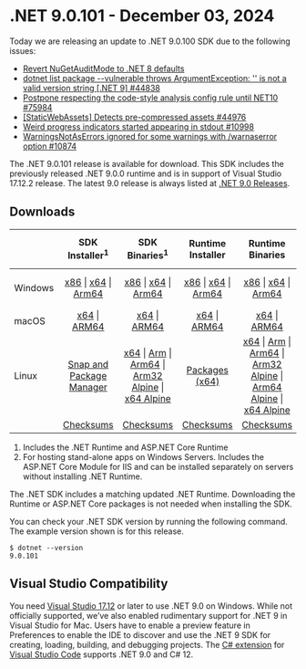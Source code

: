 # .NET 9.0.101 - December 03, 2024

Today we are releasing an update to .NET 9.0.100 SDK due to the following issues:
* [Revert NuGetAuditMode to .NET 8 defaults](https://github.com/NuGet/Home/issues/13945)
* [dotnet list package --vulnerable throws ArgumentException: '' is not a valid version string [.NET 9] #44838](https://github.com/dotnet/sdk/issues/44838)
* [Postpone respecting the code-style analysis config rule until NET10 #75984](https://github.com/dotnet/roslyn/pull/75984)
* [[StaticWebAssets] Detects pre-compressed assets #44976](https://github.com/dotnet/sdk/pull/44976)
* [Weird progress indicators started appearing in stdout #10998
](https://github.com/dotnet/msbuild/issues/10998)
* [WarningsNotAsErrors ignored for some warnings with /warnaserror option #10874](https://github.com/dotnet/msbuild/issues/10874)

The .NET 9.0.101 release is available for download. This SDK includes the previously released .NET 9.0.0 runtime and is in support of Visual Studio 17.12.2 release. The latest 9.0 release is always listed at [.NET 9.0 Releases](../README.md).

## Downloads

|           | SDK Installer<sup>1</sup>                        | SDK Binaries<sup>1</sup>                 | Runtime Installer                                        | Runtime Binaries                                 | ASP.NET Core Runtime           |Windows Desktop Runtime          |
| --------- | :------------------------------------------:     | :----------------------:                 | :---------------------------:                            | :-------------------------:                      | :-----------------:            | :-----------------:            |
| Windows   | [x86][dotnet-sdk-win-x86.exe] \| [x64][dotnet-sdk-win-x64.exe] \| [Arm64][dotnet-sdk-win-arm64.exe] | [x86][dotnet-sdk-win-x86.zip] \| [x64][dotnet-sdk-win-x64.zip] \|  [Arm64][dotnet-sdk-win-arm64.zip] | [x86][dotnet-runtime-win-x86.exe] \| [x64][dotnet-runtime-win-x64.exe] \| [Arm64][dotnet-runtime-win-arm64.exe] | [x86][dotnet-runtime-win-x86.zip] \| [x64][dotnet-runtime-win-x64.zip] \| [Arm64][dotnet-runtime-win-arm64.zip] | [x86][aspnetcore-runtime-win-x86.exe] \| [x64][aspnetcore-runtime-win-x64.exe] \|<br/> [Hosting Bundle][dotnet-hosting-win.exe]<sup>2</sup> | [x86][windowsdesktop-runtime-win-x86.exe] \| [x64][windowsdesktop-runtime-win-x64.exe] \| [Arm64][windowsdesktop-runtime-win-arm64.exe] |
| macOS     | [x64][dotnet-sdk-osx-x64.pkg] \| [ARM64][dotnet-sdk-osx-arm64.pkg] | [x64][dotnet-sdk-osx-x64.tar.gz] \| [ARM64][dotnet-sdk-osx-arm64.tar.gz]  | [x64][dotnet-runtime-osx-x64.pkg] \| [ARM64][dotnet-runtime-osx-arm64.pkg] | [x64][dotnet-runtime-osx-x64.tar.gz] \| [ARM64][dotnet-runtime-osx-arm64.tar.gz]| [x64][aspnetcore-runtime-osx-x64.tar.gz] \| [ARM64][aspnetcore-runtime-osx-arm64.tar.gz] | - |<sup>1</sup>
| Linux     |  [Snap and Package Manager](../install-linux.md)  | [x64][dotnet-sdk-linux-x64.tar.gz] \| [Arm][dotnet-sdk-linux-arm.tar.gz]  \| [Arm64][dotnet-sdk-linux-arm64.tar.gz] \| [Arm32 Alpine][dotnet-sdk-linux-musl-arm.tar.gz]  \| [x64 Alpine][dotnet-sdk-linux-musl-x64.tar.gz] | [Packages (x64)][linux-packages] | [x64][dotnet-runtime-linux-x64.tar.gz] \| [Arm][dotnet-runtime-linux-arm.tar.gz] \| [Arm64][dotnet-runtime-linux-arm64.tar.gz] \| [Arm32 Alpine][dotnet-runtime-linux-musl-arm.tar.gz] \| [Arm64 Alpine][dotnet-runtime-linux-musl-arm64.tar.gz] \| [x64 Alpine][dotnet-runtime-linux-musl-x64.tar.gz]  | [x64][aspnetcore-runtime-linux-x64.tar.gz]<sup>1</sup>  \| [Arm][aspnetcore-runtime-linux-arm.tar.gz]<sup>1</sup> \| [Arm64][aspnetcore-runtime-linux-arm64.tar.gz]<sup>1</sup> \| [x64 Alpine][aspnetcore-runtime-linux-musl-x64.tar.gz] | - | <sup>1</sup> |
|  | [Checksums][checksums-sdk]                             | [Checksums][checksums-sdk]                                      | [Checksums][checksums-runtime]                             | [Checksums][checksums-runtime]  | [Checksums][checksums-runtime]  | [Checksums][checksums-runtime]

1. Includes the .NET Runtime and ASP.NET Core Runtime
2. For hosting stand-alone apps on Windows Servers. Includes the ASP.NET Core Module for IIS and can be installed separately on servers without installing .NET Runtime.

The .NET SDK includes a matching updated .NET Runtime. Downloading the Runtime or ASP.NET Core packages is not needed when installing the SDK.

You can check your .NET SDK version by running the following command. The example version shown is for this release.

```console
$ dotnet --version
9.0.101
```
## Visual Studio Compatibility

You need [Visual Studio 17.12](https://visualstudio.microsoft.com) or later to use .NET 9.0 on Windows. While not officially supported, we’ve also enabled rudimentary support for .NET 9 in Visual Studio for Mac. Users have to enable a preview feature in Preferences to enable the IDE to discover and use the .NET 9 SDK for creating, loading, building, and debugging projects. The [C# extension](https://code.visualstudio.com/docs/languages/dotnet) for [Visual Studio Code](https://code.visualstudio.com/) supports .NET 9.0 and C# 12.

[blob-runtime]: https://dotnetcli.blob.core.windows.net/dotnet/Runtime/
[blob-sdk]: https://dotnetcli.blob.core.windows.net/dotnet/Sdk/
[release-notes]: 9.0.0.md

[checksums-runtime]: https://dotnetcli.blob.core.windows.net/dotnet/checksums/9.0.0-sha.txt
[checksums-sdk]: https://dotnetcli.blob.core.windows.net/dotnet/checksums/9.0.0-sha.txt

[linux-install]: ../install-linux.md
[dotnet-blog]:  https://devblogs.microsoft.com/dotnet/dotnet-and-dotnet-framework-november-2024-servicing-updates/#net-november-2024-updates
[aspnet-blog]: https://devblogs.microsoft.com/dotnet/announcing-asp-net-core-in-dotnet-9/
[ef-blog]: https://devblogs.microsoft.com/dotnet/announcing-ef9/
[ef_bugs]: https://github.com/dotnet/efcore/issues?q=is%3Aissue+milestone%3A9.0.0+is%3Aclosed+label%3Atype-bug
[ef_features]: https://github.com/dotnet/efcore/issues?q=is%3Aissue+milestone%3A9.0.0+is%3Aclosed+label%3Atype-enhancement

[aspnet_bugs]: https://github.com/aspnet/AspNetCore/issues?q=is%3Aissue+milestone%3A9.0.0+label%3ADone+label%3Abug
[aspnet_features]: https://github.com/aspnet/AspNetCore/issues?q=is%3Aissue+milestone%3A9.0.0+label%3ADone+label%3Aenhancement
[runtime_bugs]: https://github.com/dotnet/runtime/issues?utf8=%E2%9C%93&q=is%3Aissue+milestone%3A8.0+label%3Abug+
[runtime_features]: https://github.com/dotnet/runtime/issues?q=is%3Aissue+milestone%3A8.0+label%3Aenhancement

[sdk_bugs]: https://github.com/dotnet/sdk/issues?q=is%3Aissue+is%3Aclosed+milestone%3A9.0.0xx

[linux-packages]: ../install-linux.md

[//]: # ( Runtime 9.0.0)
[dotnet-runtime-linux-arm.tar.gz]: https://download.visualstudio.microsoft.com/download/pr/8f639af4-29e2-474e-ad2d-ad1845c09e21/d6a1fac24aa5bed41dcc8c35017a44f4/dotnet-runtime-9.0.0-linux-arm.tar.gz
[dotnet-runtime-linux-arm64.tar.gz]: https://download.visualstudio.microsoft.com/download/pr/3ae34de0-5928-47c4-9abb-e0b8f795c256/1ea2ed5a50af003121ebf32cb218258e/dotnet-runtime-9.0.0-linux-arm64.tar.gz
[dotnet-runtime-linux-musl-arm.tar.gz]: https://download.visualstudio.microsoft.com/download/pr/f2566d5b-8b22-460e-86fa-94388974ab09/a4ae7832d06be1e5ef0b55ecc22b1ad1/dotnet-runtime-9.0.0-linux-musl-arm.tar.gz
[dotnet-runtime-linux-musl-arm64.tar.gz]: https://download.visualstudio.microsoft.com/download/pr/51a64e2f-043f-460b-a048-ea79617d9a06/b3274372b27c70fc4da62cc994890f8d/dotnet-runtime-9.0.0-linux-musl-arm64.tar.gz
[dotnet-runtime-linux-musl-x64.tar.gz]: https://download.visualstudio.microsoft.com/download/pr/53729aa8-9540-4ddc-ad77-4b7126b36b30/5156249a151c4d334c19c89bb63b940d/dotnet-runtime-9.0.0-linux-musl-x64.tar.gz
[dotnet-runtime-linux-x64.tar.gz]: https://download.visualstudio.microsoft.com/download/pr/282bb881-c2ae-4250-b814-b362745073bd/6e15021d23f704c0d457c820a69a3de6/dotnet-runtime-9.0.0-linux-x64.tar.gz
[dotnet-runtime-osx-arm64.pkg]: https://download.visualstudio.microsoft.com/download/pr/a129df43-9d92-421f-9d63-eb9a8218e16a/9533b915759dcbe7cbd2fb0bed4d1ba2/dotnet-runtime-9.0.0-osx-arm64.pkg
[dotnet-runtime-osx-arm64.tar.gz]: https://download.visualstudio.microsoft.com/download/pr/013e0f03-e1e4-4f97-a5cc-e6504f684620/0c0ea6a0c124d87027d8ff6abeb7b697/dotnet-runtime-9.0.0-osx-arm64.tar.gz
[dotnet-runtime-osx-x64.pkg]: https://download.visualstudio.microsoft.com/download/pr/c36c7ef4-59b3-40e5-ae06-798b485fc007/579afa87e7f72dc6af44bc96aa6c2477/dotnet-runtime-9.0.0-osx-x64.pkg
[dotnet-runtime-osx-x64.tar.gz]: https://download.visualstudio.microsoft.com/download/pr/4be484a1-a095-48cf-8407-cae1d3dcc944/9f373dc1d85022e004df3ac1071ace59/dotnet-runtime-9.0.0-osx-x64.tar.gz
[dotnet-runtime-win-arm64.exe]: https://download.visualstudio.microsoft.com/download/pr/1736a901-4535-42e5-9cf8-4d1d07699b45/f7dc8e4cf85bf579170043799e356e9e/dotnet-runtime-9.0.0-win-arm64.exe
[dotnet-runtime-win-arm64.zip]: https://download.visualstudio.microsoft.com/download/pr/cfecd946-5932-496c-a2b6-ba3c99318f24/4a5b2d8e244b4db3db110ff5751ed35b/dotnet-runtime-9.0.0-win-arm64.zip
[dotnet-runtime-win-x64.exe]: https://download.visualstudio.microsoft.com/download/pr/99bd07c2-c95c-44dc-9d47-36d3b18df240/bdf26c62f69c1b783687c1dce83ccf7a/dotnet-runtime-9.0.0-win-x64.exe
[dotnet-runtime-win-x64.zip]: https://download.visualstudio.microsoft.com/download/pr/fed1ee33-4574-4d89-85b5-3b8d7762b56a/432725cb9d6d235424768defea5ce6ee/dotnet-runtime-9.0.0-win-x64.zip
[dotnet-runtime-win-x86.exe]: https://download.visualstudio.microsoft.com/download/pr/0e89cce9-dc02-423c-a657-0c2b421edf21/af2e916785775fe7e023b953af404db5/dotnet-runtime-9.0.0-win-x86.exe
[dotnet-runtime-win-x86.zip]: https://download.visualstudio.microsoft.com/download/pr/73b2d717-c521-47cf-857e-e353f05f3b83/db5484cdaef7f85c94b484fbeb42299d/dotnet-runtime-9.0.0-win-x86.zip

[//]: # ( WindowsDesktop 9.0.0)
[windowsdesktop-runtime-win-arm64.exe]: https://download.visualstudio.microsoft.com/download/pr/b3a8a99d-5c1c-475a-ba68-4849de9ea6e9/c17f07553d7723165f98f27128fec048/windowsdesktop-runtime-9.0.0-win-arm64.exe
[windowsdesktop-runtime-win-arm64.zip]: https://download.visualstudio.microsoft.com/download/pr/097ced3a-0b77-4867-b9ff-226d0e4a0a3d/4f21dfcbf0da3e1b127b1eb751c96098/windowsdesktop-runtime-9.0.0-win-arm64.zip
[windowsdesktop-runtime-win-x64.exe]: https://download.visualstudio.microsoft.com/download/pr/685792b6-4827-4dca-a971-bce5d7905170/1bf61b02151bc56e763dc711e45f0e1e/windowsdesktop-runtime-9.0.0-win-x64.exe
[windowsdesktop-runtime-win-x64.zip]: https://download.visualstudio.microsoft.com/download/pr/d3c1e69d-79e4-4f08-a13a-75c9c36706b9/773a05ecaad2432302fc66f2dad032c2/windowsdesktop-runtime-9.0.0-win-x64.zip
[windowsdesktop-runtime-win-x86.exe]: https://download.visualstudio.microsoft.com/download/pr/8dfbde7b-c316-418d-934a-d3246253f342/69c6a35b77a4f01b95588e1df2bddf9a/windowsdesktop-runtime-9.0.0-win-x86.exe
[windowsdesktop-runtime-win-x86.zip]: https://download.visualstudio.microsoft.com/download/pr/4da91bba-fe5a-46e6-b61f-3ff20b0cdb4e/c3e0ae8478071f337668d19bf4c22370/windowsdesktop-runtime-9.0.0-win-x86.zip

[//]: # ( ASP 9.0.0)
[aspnetcore-runtime-linux-arm.tar.gz]: https://download.visualstudio.microsoft.com/download/pr/84aa8e86-c6a1-4562-84f3-828e836ef26c/96772a224b9ff3be8904b63f37d7cf63/aspnetcore-runtime-9.0.0-linux-arm.tar.gz
[aspnetcore-runtime-linux-arm64.tar.gz]: https://download.visualstudio.microsoft.com/download/pr/b2029a3e-c67e-4905-ad1f-08b164322520/bd68ea0b77f12df21b935da338fdaf25/aspnetcore-runtime-9.0.0-linux-arm64.tar.gz
[aspnetcore-runtime-linux-musl-arm.tar.gz]: https://download.visualstudio.microsoft.com/download/pr/59a041e1-921e-405e-8092-95333f80f9ca/63e83e3feb70e05ca05ed5db3c579be2/aspnetcore-runtime-9.0.0-linux-musl-arm.tar.gz
[aspnetcore-runtime-linux-musl-arm64.tar.gz]: https://download.visualstudio.microsoft.com/download/pr/e137f557-83cb-4f55-b1c8-e5f59ccd3cba/b8ba6f2ab96d0961757b71b00c201f31/aspnetcore-runtime-9.0.0-linux-musl-arm64.tar.gz
[aspnetcore-runtime-linux-musl-x64.tar.gz]: https://download.visualstudio.microsoft.com/download/pr/86d7a513-fe71-4f37-b9ec-fdcf5566cce8/e72574fc82d7496c73a61f411d967d8e/aspnetcore-runtime-9.0.0-linux-musl-x64.tar.gz
[aspnetcore-runtime-linux-x64.tar.gz]: https://download.visualstudio.microsoft.com/download/pr/e4791376-b70d-431f-bd98-5397c876b946/64ffc29a4edc8fd70b151c2963b38b09/aspnetcore-runtime-9.0.0-linux-x64.tar.gz
[aspnetcore-runtime-osx-arm64.tar.gz]: https://download.visualstudio.microsoft.com/download/pr/a9c3126c-91ab-4ab1-bc0a-e6bbeee7a786/3f848ed6f804c50f3a4c24599361e0eb/aspnetcore-runtime-9.0.0-osx-arm64.tar.gz
[aspnetcore-runtime-osx-x64.tar.gz]: https://download.visualstudio.microsoft.com/download/pr/b3d48d74-e9f8-4b6c-9ef7-6f5729873f21/2139bfd7650c0fd8ddce3195ada43ae8/aspnetcore-runtime-9.0.0-osx-x64.tar.gz
[aspnetcore-runtime-win-arm64.exe]: https://download.visualstudio.microsoft.com/download/pr/fe012fbe-149d-4235-9d1a-81bfdefa6cc6/852e5c8a18ccb168316f66e1b2f4ac25/aspnetcore-runtime-9.0.0-win-arm64.exe
[aspnetcore-runtime-win-arm64.zip]: https://download.visualstudio.microsoft.com/download/pr/38471b06-b719-4d02-a866-cd31eadb2d61/11b17d533d2feac0ae65f1a1be13de2f/aspnetcore-runtime-9.0.0-win-arm64.zip
[aspnetcore-runtime-win-x64.exe]: https://download.visualstudio.microsoft.com/download/pr/815e6104-b92c-4cd5-8971-cba2f685002a/37befaa217f3269a152016da80a922c1/aspnetcore-runtime-9.0.0-win-x64.exe
[aspnetcore-runtime-win-x64.zip]: https://download.visualstudio.microsoft.com/download/pr/6f43674a-fedb-414d-a709-6cd21f295ed3/6d041dd6f1812d804994a7c6c45a23bf/aspnetcore-runtime-9.0.0-win-x64.zip
[aspnetcore-runtime-win-x86.exe]: https://download.visualstudio.microsoft.com/download/pr/70c1a68c-e5e4-45ef-9f2c-df1d3f195a2e/6b8e20fe1e45f886e464908cf18efd96/aspnetcore-runtime-9.0.0-win-x86.exe
[aspnetcore-runtime-win-x86.zip]: https://download.visualstudio.microsoft.com/download/pr/c1c22ca6-181e-4f44-ad83-5f2664694529/81c3cead48ad0e5aeeee2a83db0a64db/aspnetcore-runtime-9.0.0-win-x86.zip
[aspnetcore-runtime-composite-linux-arm.tar.gz]: https://download.visualstudio.microsoft.com/download/pr/005078b8-dd35-475e-a8fd-83cd63cb4438/b3cd0e81df04333b6d17cf37389d4204/aspnetcore-runtime-composite-9.0.0-linux-arm.tar.gz
[aspnetcore-runtime-composite-linux-arm64.tar.gz]: https://download.visualstudio.microsoft.com/download/pr/66eccc6d-6fd3-4ca0-8230-d13097728962/6c9a2fa811e69ca8abb12c700bb5d392/aspnetcore-runtime-composite-9.0.0-linux-arm64.tar.gz
[aspnetcore-runtime-composite-linux-musl-arm.tar.gz]: https://download.visualstudio.microsoft.com/download/pr/7c960cd9-c2f1-49f0-bd92-25488c910e5c/1d00f01ed028462b5a38f4f15ad32980/aspnetcore-runtime-composite-9.0.0-linux-musl-arm.tar.gz
[aspnetcore-runtime-composite-linux-musl-arm64.tar.gz]: https://download.visualstudio.microsoft.com/download/pr/d95f7f9f-da8b-4316-8e7c-13b8172761c3/b6b990bd12f755bfced7f16fabebec06/aspnetcore-runtime-composite-9.0.0-linux-musl-arm64.tar.gz
[aspnetcore-runtime-composite-linux-musl-x64.tar.gz]: https://download.visualstudio.microsoft.com/download/pr/7d0c8c38-d0d3-4f99-9ddd-212a6537758d/21c6304587312c1151044e32656ce164/aspnetcore-runtime-composite-9.0.0-linux-musl-x64.tar.gz
[aspnetcore-runtime-composite-linux-x64.tar.gz]: https://download.visualstudio.microsoft.com/download/pr/3bd9050c-4605-4d8b-b4f0-2c7dbbd0ebb4/9de6d98389cd8ccb36c72cdd979a06df/aspnetcore-runtime-composite-9.0.0-linux-x64.tar.gz
[dotnet-hosting-win.exe]: https://download.visualstudio.microsoft.com/download/pr/e1ae9d41-3faf-4755-ac27-b24e84eef3d1/5e3a24eb8c1a12272ea1fe126d17dfca/dotnet-hosting-9.0.0-win.exe

[//]: # ( SDK 9.0.101)
[dotnet-sdk-linux-arm.tar.gz]: https://download.visualstudio.microsoft.com/download/pr/fa0fa6b6-8db2-441e-a393-2dd2f5c841b9/19b664790a03e20ce4069449eaa74b21/dotnet-sdk-9.0.101-linux-arm.tar.gz
[dotnet-sdk-linux-arm64.tar.gz]: https://download.visualstudio.microsoft.com/download/pr/93a7156d-01ef-40a1-b6e9-bbe7602f7e8b/3c93e90c63b494972c44f073e15bfc26/dotnet-sdk-9.0.101-linux-arm64.tar.gz
[dotnet-sdk-linux-musl-arm.tar.gz]: https://download.visualstudio.microsoft.com/download/pr/5528c94e-1708-4291-917f-c9b693df3389/b851b22328c11e88f9fb61ea3e18582f/dotnet-sdk-9.0.101-linux-musl-arm.tar.gz
[dotnet-sdk-linux-musl-arm64.tar.gz]: https://download.visualstudio.microsoft.com/download/pr/a8f1d5c7-c724-451c-8659-fe6ea4e72ea8/1c90dea91c1e117b96198bdccdc0b594/dotnet-sdk-9.0.101-linux-musl-arm64.tar.gz
[dotnet-sdk-linux-musl-x64.tar.gz]: https://download.visualstudio.microsoft.com/download/pr/73c11b94-0188-458f-b599-f7591718fc28/c44e21ffbf353b50ef88a76122e89e24/dotnet-sdk-9.0.101-linux-musl-x64.tar.gz
[dotnet-sdk-linux-x64.tar.gz]: https://download.visualstudio.microsoft.com/download/pr/d74fd2dd-3384-4952-924b-f5d492326e35/e91d8295d4cbe82ba3501e411d78c9b8/dotnet-sdk-9.0.101-linux-x64.tar.gz
[dotnet-sdk-osx-arm64.pkg]: https://download.visualstudio.microsoft.com/download/pr/00630dd1-1470-4f65-9238-a9262d170a29/86e0e51d908e9b12b017423c2f915998/dotnet-sdk-9.0.101-osx-arm64.pkg
[dotnet-sdk-osx-arm64.tar.gz]: https://download.visualstudio.microsoft.com/download/pr/6707b71c-f95b-46b9-a4f8-067922291242/93d5be41bfa39461c47bae856a8ad93c/dotnet-sdk-9.0.101-osx-arm64.tar.gz
[dotnet-sdk-osx-x64.pkg]: https://download.visualstudio.microsoft.com/download/pr/1fec6f64-0d7f-4b39-acd1-e9e2701a6b1d/b7b6246d0c20cfe703c6c88ffdbb081e/dotnet-sdk-9.0.101-osx-x64.pkg
[dotnet-sdk-osx-x64.tar.gz]: https://download.visualstudio.microsoft.com/download/pr/330381bd-72dc-47ba-b5fb-884bd8b0bb44/8f1eef9415fc29a806fbf80a54e28c0e/dotnet-sdk-9.0.101-osx-x64.tar.gz
[dotnet-sdk-win-arm64.exe]: https://download.visualstudio.microsoft.com/download/pr/4d9233cf-ec91-49d9-919c-0ac0070e1bad/f0c3580e34ac9c4afd2197785a11521e/dotnet-sdk-9.0.101-win-arm64.exe
[dotnet-sdk-win-arm64.zip]: https://download.visualstudio.microsoft.com/download/pr/4b0e6d09-25eb-4e69-a3d7-9da8f20b939a/8b1bec15740a22f5a255d2570376c802/dotnet-sdk-9.0.101-win-arm64.zip
[dotnet-sdk-win-x64.exe]: https://download.visualstudio.microsoft.com/download/pr/38e45a81-a6a4-4a37-a986-bc46be78db16/33e64c0966ebdf0088d1a2b6597f62e5/dotnet-sdk-9.0.101-win-x64.exe
[dotnet-sdk-win-x64.zip]: https://download.visualstudio.microsoft.com/download/pr/43fd03f0-72f4-43a9-9f33-15933d232447/d8576131aa13a6eda440cf7217ad2add/dotnet-sdk-9.0.101-win-x64.zip
[dotnet-sdk-win-x86.exe]: https://download.visualstudio.microsoft.com/download/pr/838bc4f1-96ee-43f9-8e47-2dc2656590c0/15cbe313b18ccbeffdb61cff66f5ef26/dotnet-sdk-9.0.101-win-x86.exe
[dotnet-sdk-win-x86.zip]: https://download.visualstudio.microsoft.com/download/pr/5a5fc9a9-c8b4-43d5-8314-0f757968f1a2/c355d463e19e329572d04514a8116188/dotnet-sdk-9.0.101-win-x86.zip
